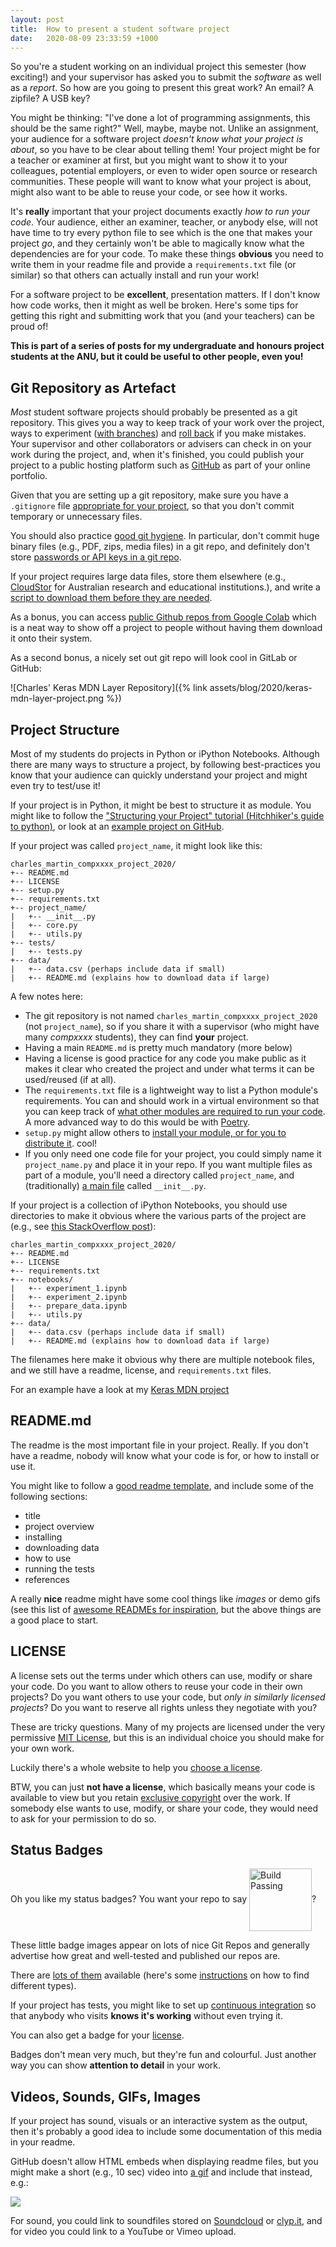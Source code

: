 ```yaml
---
layout: post
title:  How to present a student software project
date:   2020-08-09 23:33:59 +1000
---
```


So you're a student working on an individual project this semester (how exciting!) and your supervisor has asked you to submit the _software_ as well as a _report_. So how are you going to present this great work? An email? A zipfile? A USB key?

You might be thinking: "I've done a lot of programming assignments, this should be the same right?" Well, maybe, maybe not. Unlike an assignment, your audience for a software project _doesn't know what your project is about_, so you have to be clear about telling them! Your project might be for a teacher or examiner at first, but you might want to show it to your colleagues, potential employers, or even to wider open source or research communities. These people will want to know what your project is about, might also want to be able to reuse your code, or see how it works.

It's **really** important that your project documents exactly _how to run your code_. Your audience, either an examiner, teacher, or anybody else, will not have time to try every python file to see which is the one that makes your project *go*, and they certainly won't be able to magically know what the dependencies are for your code. To make these things **obvious** you need to write them in your readme file and provide a `requirements.txt` file (or similar) so that others can actually install and run your work!

For a software project to be **excellent**, presentation matters. If I don't know how code works, then it might as well be broken. Here's some tips for getting this right and submitting work that you (and your teachers) can be proud of!

**This is part of a series of posts for my undergraduate and honours project students at the ANU, but it could be useful to other people, even you!**

## Git Repository as Artefact

_Most_ student software projects should probably be presented as a git repository. This gives you a way to keep track of your work over the project, ways to experiment ([with branches](https://www.atlassian.com/git/tutorials/using-branches)) and [roll back](https://www.atlassian.com/git/tutorials/undoing-changes/git-revert) if you make mistakes. Your supervisor and other collaborators or advisers can check in on your work during the project, and, when it's finished, you could publish your project to a public hosting platform such as [GitHub](https://docs.github.com/en/github/importing-your-projects-to-github/adding-an-existing-project-to-github-using-the-command-line) as part of your online portfolio.

Given that you are setting up a git repository, make sure you have a `.gitignore` file [appropriate for your project](https://docs.github.com/en/github/using-git/ignoring-files), so that you don't commit temporary or unnecessary files.

You should also practice [good git hygiene](https://leosaysger.github.io/blog/code/2019/01/10/git-hygiene.html). In particular, don't commit huge binary files (e.g., PDF, zips, media files) in a git repo, and definitely don't store [passwords or API keys in a git repo](https://www.freecodecamp.org/news/how-to-securely-store-api-keys-4ff3ea19ebda/). 

If your project requires large data files, store them elsewhere (e.g., [CloudStor](https://www.aarnet.edu.au/network-and-services/cloud-services/cloudstor) for Australian research and educational institutions.), and write a [script to download them before they are needed](https://stackoverflow.com/questions/7243750/download-file-from-web-in-python-3).

As a bonus, you can access [public Github repos from Google Colab](https://colab.research.google.com/github/googlecolab/colabtools/blob/master/notebooks/colab-github-demo.ipynb) which is a neat way to show off a project to people without having them download it onto their system.

As a second bonus, a nicely set out git repo will look cool in GitLab or GitHub:

![Charles' Keras MDN Layer Repository]({% link assets/blog/2020/keras-mdn-layer-project.png %})

## Project Structure

Most of my students do projects in Python or iPython Notebooks. Although there are many ways to structure a project, by following best-practices you know that your audience can quickly understand your project and might even try to test/use it!

If your project is in Python, it might be best to structure it as module. You might like to follow the ["Structuring your Project" tutorial (Hitchhiker's guide to python)](https://docs.python-guide.org/writing/structure/#sample-repository), or look at an [example project on GitHub](https://github.com/navdeep-G/samplemod). 

If your project was called `project_name`, it might look like this:

```
charles_martin_compxxxx_project_2020/
+-- README.md
+-- LICENSE
+-- setup.py 
+-- requirements.txt
+-- project_name/
|   +-- __init__.py
|   +-- core.py
|   +-- utils.py
+-- tests/
|   +-- tests.py
+-- data/
|   +-- data.csv (perhaps include data if small)
|   +-- README.md (explains how to download data if large)
```

A few notes here:

- The git repository is not named `charles_martin_compxxxx_project_2020` (not `project_name`), so if you share it with a supervisor (who might have many _compxxxx_ students), they can find **your** project.
- Having a main `README.md` is pretty much mandatory (more below)
- Having a license is good practice for any code you make public as it makes it clear who created the project and under what terms it can be used/reused (if at all).
- The `requirements.txt` file is a lightweight way to list a Python module's requirements. You can and should work in a virtual environment so that you can keep track of [what other modules are required to run your code](https://medium.com/python-pandemonium/better-python-dependency-and-package-management-b5d8ea29dff1). A more advanced way to do this would be with [Poetry](https://python-poetry.org).
- `setup.py` might allow others to [install your module, or for you to distribute it](https://stackoverflow.com/questions/1471994/what-is-setup-py). cool!
- If you only need one code file for your project, you could simply name it `project_name.py` and place it in your repo. If you want multiple files as part of a module, you'll need a directory called `project_name`, and (traditionally) [a main file](https://stackoverflow.com/questions/448271/what-is-init-py-for) called `__init__.py`.

If your project is  a collection of iPython Notebooks, you should use directories to make it obvious where the various parts of the project are (e.g., see [this StackOverflow post](https://stackoverflow.com/questions/45723751/how-to-structure-a-python-project-with-ipython-notebooks)):

```
charles_martin_compxxxx_project_2020/
+-- README.md
+-- LICENSE
+-- requirements.txt
+-- notebooks/
|   +-- experiment_1.ipynb
|   +-- experiment_2.ipynb
|   +-- prepare_data.ipynb
|   +-- utils.py
+-- data/
|   +-- data.csv (perhaps include data if small)
|   +-- README.md (explains how to download data if large)
```

The filenames here make it obvious why there are multiple notebook files, and we still have a readme, license, and `requirements.txt` files.

For an example have a look at my [Keras MDN project](https://github.com/cpmpercussion/keras-mdn-layer)

## README.md

The readme is the most important file in your project. Really. If you don't have a readme, nobody will know what your code is for, or how to install or use it.

You might like to follow a [good readme template](https://gist.github.com/PurpleBooth/109311bb0361f32d87a2), and include some of the following sections:

- title
- project overview
- installing
- downloading data
- how to use
- running the tests
- references

A really **nice** readme might have some cool things like _images_ or demo gifs (see this list of [awesome READMEs for inspiration](https://github.com/matiassingers/awesome-readme), but the above things are a good place to start.

## LICENSE

A license sets out the terms under which others can use, modify or share your code. Do you want to allow others to reuse your code in their own projects? Do you want others to use your code, but _only in similarly licensed projects_? Do you want to reserve all rights unless they negotiate with you?

These are tricky questions. Many of my projects are licensed under the very permissive [MIT License](https://choosealicense.com/licenses/mit/), but this is an individual choice you should make for your own work.

Luckily there's a whole website to help you [choose a license](https://choosealicense.com).

BTW, you can just **not have a license**, which basically means your code is available to view but you retain [exclusive copyright](https://choosealicense.com/no-permission/) over the work. If somebody else wants to use, modify, or share your code, they would need to ask for your permission to do so.

## Status Badges

Oh you like my status badges? You want your repo to say <img src="https://travis-ci.org/dwyl/esta.svg?branch=master" alt="Build Passing" style="width:100px; display:inline-block;vertical-align:middle;" />?

These little badge images appear on lots of nice Git Repos and generally advertise how great and well-tested and published our repos are.

There are [lots of them](https://github.com/badges/shields) available (here's some [instructions](https://github.com/dwyl/repo-badges) on how to find different types).

If your project has tests, you might like to set up [continuous integration](https://docs.github.com/en/actions/building-and-testing-code-with-continuous-integration/setting-up-continuous-integration-using-github-actions) so that anybody who visits **knows it's working** without even trying it.

You can also get a badge for your [license](https://gist.github.com/lukas-h/2a5d00690736b4c3a7ba).

Badges don't mean very much, but they're fun and colourful. Just another way you can show **attention to detail** in your work.

## Videos, Sounds, GIFs, Images

If your project has sound, visuals or an interactive system as the output, then it's probably a good idea to include some documentation of this media in your readme.

GitHub doesn't allow HTML embeds when displaying readme files, but you might make a short (e.g., 10 sec) video into [a gif](https://giphy.com) and include that instead, e.g.:

![](https://media.giphy.com/media/KFoOINQn0moVJB8uUe/giphy.gif)

For sound, you could link to soundfiles stored on [Soundcloud](https://soundcloud.com) or [clyp.it](https://clyp.it), and for video you could link to a YouTube or Vimeo upload.


